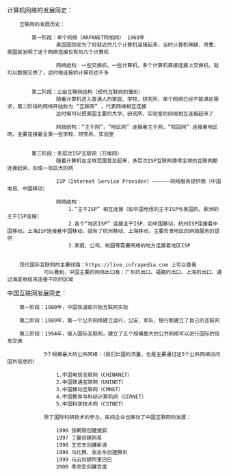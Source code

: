 计算机网络的发展简史：

		互联网的发展历史：

			第一阶段：单个网络（ARPANET阿帕网） 1969年
					美国国防部为了将就近的几个计算机连接起来，当时计算机稀缺、贵重，美国就发明了这个网络连接仅有的几个计算机

					网络结构：一些交换机、一些计算机，多个计算机直接连接上交换机，就可以数据交换了，这时候连接的计算机也不多


			第二阶段：三级互联网结构（现代互联网的雏形）
					随着计算机进入普通人的家庭、学校、研究所，单个网络已经不能满足需求，第二阶段的网络开始称为 “互联网” ，代表网络相互连接
					这时候可以把美国主要的大学、研究所、实验室的网络相互连接起来了

					网络结构：“主干网”，“地区网” 连接着主干网，“校园网” 连接着地区网，主要连接着全美一些学校、研究所、实验室


			第三阶段：多层次ISP互联网（万维网）
					随着计算机在全球范围普及起来，多层次ISP互联网使得全球的互联网都连接起来，形成一张巨大的网

					ISP（Internet Service Provider）——————网络服务提供商（中国电信、中国移动）
					
					网络结构：
						1.“主干ISP” 相互连接（如中国电信的主干ISP与美国的、欧洲的主干ISP连接）
						2.各个“地区ISP” 连接主干ISP，如中国移动，杭州ISP连接着中国移动，上海ISP连接着中国移动，就有了杭州移动、上海移动，主要负责地区的网络服务的提供
						3.家庭、公司、校园等需要网络的地方连接着地区ISP	


		现代国际互联网的主要线路：https://live.infrapedia.com 上可以查看
				可以看到，中国主要的网络出口有：广东的出口、福建的出口、上海的出口，通过海底电缆来连接不同的区域
		


中国互联网发展简史：

		第一阶段：1980年，中国铁道部开始互联网实验

		第二阶段：1989年，第一个公共网络建立运行，公安、军队、银行都建立了自己的互联网

		第三阶段：1994年，接入国际互联网，建立了五个规模最大的公共网络可以进行国际的信息交换
				
				5个规模最大的公共网络：（我们出国的流量，也是主要通过这5个公共网络访问国外信息的）

					1.中国电信互联网（CHINANET）
					2.中国联通互联网（UNINET）
					3.中国移动互联网（CMNET）
					4.中国教育与科研计算机网（CERNET）
					5.中国科学技术网（CSTNET）

				除了国际科研技术的参与，民间企业也推动了中国互联网的发展：

					1996 张朝阳创建搜狐
					1997 丁磊创建网易
					1998 王志东创建新浪
					1998 马化腾、张志东创建腾讯
					1999 马云创建阿里巴巴
					2000 李彦宏创建百度